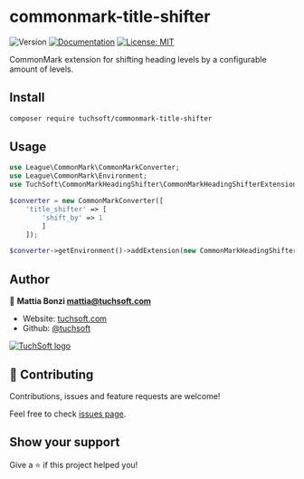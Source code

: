 # commonmark-title-shifter
![Version](https://img.shields.io/badge/version-1.0.0-blue.svg?cacheSeconds=2592000)
[![Documentation](https://img.shields.io/badge/documentation-yes-brightgreen.svg)](github.com/mattiabonzi/phpvarparser)
[![License: MIT](https://img.shields.io/badge/License-MIT-yellow.svg)](#)

CommonMark extension for shifting heading levels by a configurable amount of levels.

## Install

```sh
composer require tuchsoft/commonmark-title-shifter
```

## Usage
```php
use League\CommonMark\CommonMarkConverter;
use League\CommonMark\Environment;
use TuchSoft\CommonMarkHeadingShifter\CommonMarkHeadingShifterExtension;

$converter = new CommonMarkConverter([
    'title_shifter' => [
        'shift_by' => 1
        ]
    ]);

$converter->getEnvironment()->addExtension(new CommonMarkHeadingShifterExtension());

```

## Author

👤 **Mattia Bonzi <mattia@tuchsoft.com>**

* Website: [tuchsoft.com](https://tuchsoft.com)
* Github: [@tuchsoft](https://github.com/tuchsoft)

[![TuchSoft logo](https://tuchsoft.com/assets/images/logo-dark.webp)](https://tuchsoft.com)

## 🤝 Contributing

Contributions, issues and feature requests are welcome!

Feel free to check [issues page](github.com/mattiabonzi/phpvarparser/issues). 

## Show your support

Give a ⭐️ if this project helped you!
